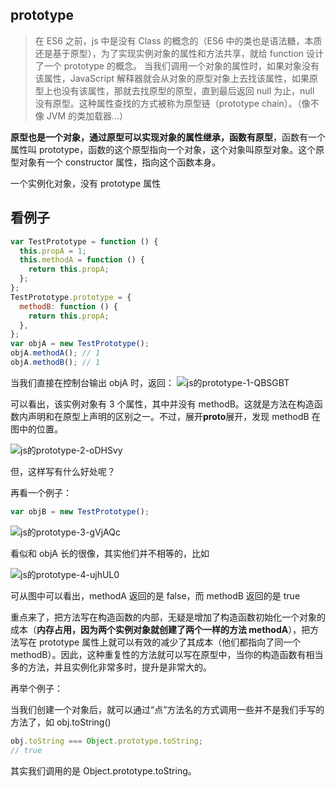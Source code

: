 ## prototype

> 在 ES6 之前，js 中是没有 Class 的概念的（ES6 中的类也是语法糖，本质还是基于原型），为了实现实例对象的属性和方法共享，就给 function 设计了一个 prototype 的概念。 当我们调用一个对象的属性时，如果对象没有该属性，JavaScript 解释器就会从对象的原型对象上去找该属性，如果原型上也没有该属性，那就去找原型的原型，直到最后返回 null 为止，null 没有原型。这种属性查找的方式被称为原型链（prototype chain）。（像不像 JVM 的类加载器...）

**原型也是一个对象，通过原型可以实现对象的属性继承，函数有原型**，函数有一个属性叫 prototype，函数的这个原型指向一个对象，这个对象叫原型对象。这个原型对象有一个 constructor 属性，指向这个函数本身。

一个实例化对象，没有 prototype 属性

## 看例子

```javascript
var TestPrototype = function () {
  this.propA = 1;
  this.methodA = function () {
    return this.propA;
  };
};
TestPrototype.prototype = {
  methodB: function () {
    return this.propA;
  },
};
var objA = new TestPrototype();
objA.methodA(); // 1
objA.methodB(); // 1
```

当我们直接在控制台输出 objA 时，返回：
![js的prototype-1-QBSGBT](https://cdn.jsdelivr.net/gh/DreamCats/imgs@main/uPic/js的prototype-1-QBSGBT.jpg)

可以看出，该实例对象有 3 个属性，其中并没有 methodB。这就是方法在构造函数内声明和在原型上声明的区别之一。不过，展开**proto**展开，发现 methodB 在图中的位置。

![js的prototype-2-oDHSvy](https://cdn.jsdelivr.net/gh/DreamCats/imgs@main/uPic/js的prototype-2-oDHSvy.jpg)

但，这样写有什么好处呢？

再看一个例子：

```js
var objB = new TestPrototype();
```

![js的prototype-3-gVjAQc](https://cdn.jsdelivr.net/gh/DreamCats/imgs@main/uPic/js的prototype-3-gVjAQc.jpg)

看似和 objA 长的很像，其实他们并不相等的，比如

![js的prototype-4-ujhUL0](https://cdn.jsdelivr.net/gh/DreamCats/imgs@main/uPic/js的prototype-4-ujhUL0.jpg)

可从图中可以看出，methodA 返回的是 false，而 methodB 返回的是 true

重点来了，把方法写在构造函数的内部，无疑是增加了构造函数初始化一个对象的成本（**内存占用，因为两个实例对象就创建了两个一样的方法 methodA**），把方法写在 prototype 属性上就可以有效的减少了其成本（他们都指向了同一个 methodB）。因此，这种重复性的方法就可以写在原型中，当你的构造函数有相当多的方法，并且实例化非常多时，提升是非常大的。

再举个例子：

当我们创建一个对象后，就可以通过“点”方法名的方式调用一些并不是我们手写的方法了，如 obj.toString()

```js
obj.toString === Object.prototype.toString;
// true
```

其实我们调用的是 Object.prototype.toString。
